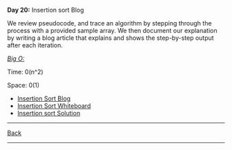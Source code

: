 **Day 20:** Insertion sort Blog

We review pseudocode, and trace an algorithm by stepping through the process with a provided sample array. We then document our explanation by writing a blog article that explains and shows the step-by-step output after each iteration.

<u>*Big O:*</u>

Time: 0(n^2)

Space: 0(1)

- [Insertion Sort Blog](./BLOG.md)
- [Insertion Sort Whiteboard](../assets/insertionSort/InsertionSort.png)
- [Insertion sort Solution](./insertionSort.js)

---
[Back](/README.md)

---
